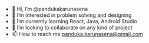 - 👋 Hi, I’m @pandukakarunasena
- 👀 I’m interested in problem solving and designing
- 🌱 I’m currently learning React, Java, Android Studio
- 💞️ I’m looking to collaborate on any kind of project
- 📫 How to reach me panduka.karunasena@gmail.com

<!---
pandukakarunasena/pandukakarunasena is a ✨ special ✨ repository because its `README.md` (this file) appears on your GitHub profile.
You can click the Preview link to take a look at your changes.
--->
